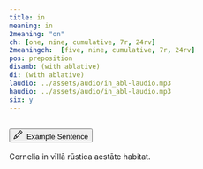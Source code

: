 ```yaml
---
title: in
meaning: in
2meaning: "on"
ch: [one, nine, cumulative, 7r, 24rv]
2meaningch:  [five, nine, cumulative, 7r, 24rv]
pos: preposition
disamb: (with ablative)
di: (with ablative)
laudio: ../assets/audio/in_abl-laudio.mp3
haudio: ../assets/audio/in_abl-laudio.mp3
six: y
---
```

<div class="accordion caro-accordion" id="aestate">
    <div class="accordion-item">
          <h2 class="accordion-header">
            <button class="accordion-button collapsed" type="button" data-bs-toggle="collapse" data-bs-target="#aestate1" aria-expanded="false" aria-controls="aestate1">
              <svg xmlns="http://www.w3.org/2000/svg" width="16" height="16" fill="currentColor" class="bi bi-pencil" viewBox="0 0 16 16"><path d="M12.146.146a.5.5 0 0 1 .708 0l3 3a.5.5 0 0 1 0 .708l-10 10a.5.5 0 0 1-.168.11l-5 2a.5.5 0 0 1-.65-.65l2-5a.5.5 0 0 1 .11-.168zM11.207 2.5 13.5 4.793 14.793 3.5 12.5 1.207zm1.586 3L10.5 3.207 4 9.707V10h.5a.5.5 0 0 1 .5.5v.5h.5a.5.5 0 0 1 .5.5v.5h.293zm-9.761 5.175-.106.106-1.528 3.821 3.821-1.528.106-.106A.5.5 0 0 1 5 12.5V12h-.5a.5.5 0 0 1-.5-.5V11h-.5a.5.5 0 0 1-.468-.325"/>
</svg>&#160; Example Sentence
            </button>
          </h2>
          <div id="aestate1" class="accordion-collapse collapse">
            <div class="accordion-body">
              Cornelia 
              <span class="{{ page.pos }}-underline"><a data-bs-toggle="tooltip" data-bs-title="in">in</a></span>
                <a data-bs-toggle="tooltip" data-bs-title="house">vīllā</a> 
                <a data-bs-toggle="tooltip" data-bs-title="country">rūstica</a>
                <a data-bs-toggle="tooltip" data-bs-title="in the summer">aestāte</a>
                <a data-bs-toggle="tooltip" data-bs-title="lives">habitat.</a>
            </div>
          </div>
        </div>
    </div>